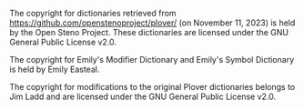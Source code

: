 The copyright for dictionaries retrieved from https://github.com/openstenoproject/plover/ (on November 11, 2023) is held by the Open Steno Project.
These dictionaries are licensed under the GNU General Public License v2.0.

The copyright for Emily's Modifier Dictionary and Emily's Symbol Dictionary is held by Emily Easteal.

The copyright for modifications to the original Plover dictionaries belongs to Jim Ladd and are licensed under the GNU General Public License v2.0.
